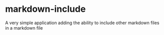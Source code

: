 # markdown-include
A very simple application adding the ability to include other markdown files in a markdown file
